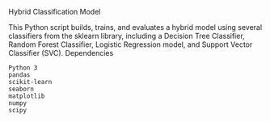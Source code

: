 
Hybrid Classification Model

This Python script builds, trains, and evaluates a hybrid model using several classifiers from the sklearn library, including a Decision Tree Classifier, Random Forest Classifier, Logistic Regression model, and Support Vector Classifier (SVC).
Dependencies

    Python 3
    pandas
    scikit-learn
    seaborn
    matplotlib
    numpy
    scipy
